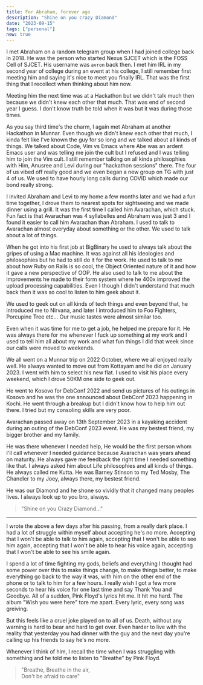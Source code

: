 ```yaml
---
title: For Abraham, forever ago
description: "Shine on you crazy Diamond"
date: "2023-09-15"
tags: ["personal"]
new: true
---
```


I met Abraham on a random telegram group when I had joined college back in 2018. He was the person who started Nexus SJCET which is the FOSS Cell of SJCET. His username was `avron` back then. I met him IRL in my second year of college during an event at his college, I still remember first meeting him and saying it's nice to meet you finally IRL. That was the first thing that I recollect when thinking about him now.

Meeting him the next time was at a Hackathon but we didn't talk much then because we didn't knew each other that much. That was end of second year I guess. I don't know truth be told when it was but it was during those times.

As you say third time's the charm, I again met Abraham at another Hackathon in Munnar. Even though we didn't knew each other that much, I kinda felt like I've known the guy for so long and we talked about all kinds of things. We talked about Code, Vim vs Emacs where Abe was an ardent Emacs user and was telling me join the cult but I refused and I was telling him to join the Vim cult. I still remember talking on all kinda philosophies with Him, Anusree and Levi during our "hackathon sessions" there. The four of us vibed off really good and we even began a new group on TG with just 4 of us. We used to have hourly long calls during COVID which made our bond really strong.

I invited Abraham and Levi to my home a few months later and we had a fun time together, I drove them to nearest spots for sightseeing and we made dinner using a grill. It was the first time I called him Avarachan, which stuck. Fun fact is that Avarachan was 4 syllabelles and Abraham was just 3 and I found it easier to call him Avarachan than Abraham. I used to talk to Avarachan almost everyday about something or the other. We used to talk about a lot of things.

When he got into his first job at BigBinary he used to always talk about the gripes of using a Mac machine. It was against all his ideologies and philosophies but he had to still do it for the work. He used to talk to me about how Ruby on Rails is so cool, the Object Oriented nature of it and how it gave a new perspective of OOP. He also used to talk to me about the improvements he made to their form system where he 400x improved the upload processing capabilities. Even I though I didn't understand that much back then it was so cool to listen to him geek about it.

We used to geek out on all kinds of tech things and even beyond that, he introduced me to Nirvana, and later I introduced him to Foo Fighters, Porcupine Tree etc... Our music tastes were almost similar too.

Even when it was time for me to get a job, he helped me prepare for it. He was always there for me whenever I fuck up something at my work and I used to tell him all about my work and what fun things I did that week since our calls were moved to weekends.

We all went on a Munnar trip on 2022 October, where we all enjoyed really well. He always wanted to move out from Kottayam and he did on January 2023. I went with him to select his new flat. I used to visit his place every weekend, which I drove 50KM one side to geek out.

He went to Kosovo for DebConf 2022 and send us pictures of his outings in Kosovo and he was the one announced about DebConf 2023 happening in Kochi. He went through a breakup but I didn't know how to help him out there. I tried but my consoling skills are very poor.

Avarachan passed away on 13th September 2023 in a kayaking accident during an outing of the DebConf 2023 event. He was my bestest friend, my bigger brother and my family.

He was there whenever I needed help, He would be the first person whom I'll call whenever I needed guidance because Avarachan was years ahead on maturity. He always gave me feedback the right time I needed something like that. I always asked him about Life philosophies and all kinds of things. He always called me Kutta. He was Barney Stinson to my Ted Mosby, The Chandler to my Joey, always there, my bestest friend.

He was our Diamond and he shone so vividly that it changed many peoples lives. I always look up to you bro, always.

> "Shine on you Crazy Diamond..."

---

I wrote the above a few days after his passing, from a really dark place. I had a lot of struggle within myself about accepting he's no more. Accepting that I won't be able to talk to him again, accepting that I won't be able to see him again, accepting that I won't be able to hear his voice again, accepting that I won't be able to see his smile again.

I spend a lot of time fighting my gods, beliefs and everything I thought had some power over this to make things change, to make things better, to make everything go back to the way it was, with him on the other end of the phone or to talk to him for a few hours. I really wish I got a few more seconds to hear his voice for one last time and say Thank You and Goodbye. All of a sudden, Pink Floyd's lyrics hit me. It hit me hard. The album "Wish you were here" tore me apart. Every lyric, every song was greiving. 

But this feels like a cruel joke played on to all of us. Death, without any warning is hard to bear and hard to get over. Even harder to live with the reality that yesterday you had dinner with the guy and the next day you're calling up his friends to say he's no more.

Whenever I think of him, I recall the time when I was struggling with something and he told me to listen to "Breathe" by Pink Floyd.

> "Breathe, Breathe in the air,  
> Don't be afraid to care"
